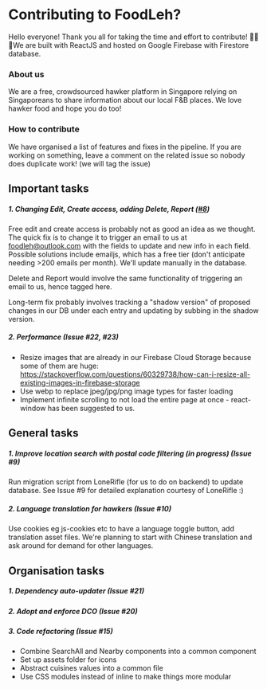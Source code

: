 # Contributing to FoodLeh?

Hello everyone! Thank you all for taking the time and effort to contribute! 🥘🍜🥗We are built with ReactJS and hosted on Google Firebase with Firestore database.

### About us
We are a free, crowdsourced hawker platform in Singapore relying on Singaporeans to share information about our local F&B places. We love hawker food and hope you do too! 

### How to contribute
We have organised a list of features and fixes in the pipeline. If you are working on something, leave a comment on the related issue so nobody does duplicate work! (we will tag the issue)

## Important tasks

##### 1. Changing Edit, Create access, adding Delete, Report ([#8][i8])
Free edit and create access is probably not as good an idea as we thought. The quick fix is to change it to trigger an email to us at foodleh@outlook.com with the fields to update and new info in each field. Possible solutions include emailjs, which has a free tier (don't anticipate needing >200 emails per month). We'll update manually in the database. 

Delete and Report would involve the same functionality of triggering an email to us, hence tagged here.

Long-term fix probably involves tracking a "shadow version" of proposed changes in our DB under each entry and updating by subbing in the shadow version.

##### 2. Performance (Issue #22, #23)
- Resize images that are already in our Firebase Cloud Storage because some of them are huge: https://stackoverflow.com/questions/60329738/how-can-i-resize-all-existing-images-in-firebase-storage
- Use webp to replace jpeg/jpg/png image types for faster loading
- Implement infinite scrolling to not load the entire page at once - react-window has been suggested to us.

## General tasks

##### 1. Improve location search with postal code filtering (in progress) (Issue #9)

Run migration script from LoneRifle (for us to do on backend) to update database. See Issue #9 for detailed explanation courtesy of LoneRifle :)

##### 2. Language translation for hawkers (Issue #10)

Use cookies eg js-cookies etc to have a language toggle button, add translation asset files. We're planning to start with Chinese translation and ask around for demand for other languages.

## Organisation tasks

##### 1. Dependency auto-updater (Issue #21)

##### 2. Adopt and enforce DCO (Issue #20)

##### 3. Code refactoring (Issue #15)

- Combine SearchAll and Nearby components into a common component
- Set up assets folder for icons
- Abstract cuisines values into a common file
- Use CSS modules instead of inline to make things more modular 


[i8]: https://github.com/limyifan1/hawkercentral/issues/8


